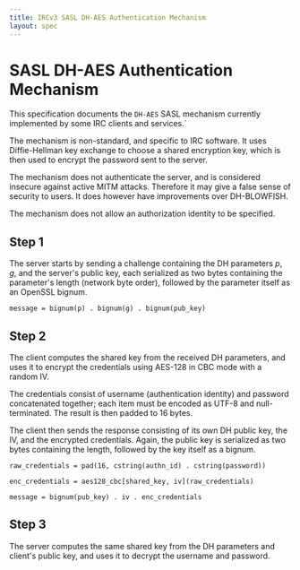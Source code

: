 ```yaml
---
title: IRCv3 SASL DH-AES Authentication Mechanism
layout: spec
---
```

# SASL DH-AES Authentication Mechanism

This specification documents the `DH-AES` SASL mechanism currently implemented
by some IRC clients and services.`

The mechanism is non-standard, and specific to IRC software. It uses
Diffie-Hellman key exchange to choose a shared encryption key, which is then
used to encrypt the password sent to the server.

The mechanism does not authenticate the server, and is considered insecure against active MITM attacks. Therefore it may give a false sense of security to users. It does however have improvements over DH-BLOWFISH.

The mechanism does not allow an authorization identity to be specified.

## Step 1

The server starts by sending a challenge containing the DH parameters _p_, _g_,
and the server's public key, each serialized as two bytes containing the
parameter's length (network byte order), followed by the parameter itself as an
OpenSSL bignum.

    message = bignum(p) . bignum(g) . bignum(pub_key)

## Step 2

The client computes the shared key from the received DH parameters, and uses it
to encrypt the credentials using AES-128 in CBC mode with a random IV.

The credentials consist of username (authentication identity) and password
concatenated together; each item must be encoded as UTF-8 and null-terminated.
The result is then padded to 16 bytes.

The client then sends the response consisting of its own DH public key, the IV,
and the encrypted credentials. Again, the public key is serialized as two bytes
containing the length, followed by the key itself as a bignum.

    raw_credentials = pad(16, cstring(authn_id) . cstring(password))

    enc_credentials = aes128_cbc[shared_key, iv](raw_credentials)

    message = bignum(pub_key) . iv . enc_credentials

## Step 3

The server computes the same shared key from the DH parameters and client's
public key, and uses it to decrypt the username and password.
